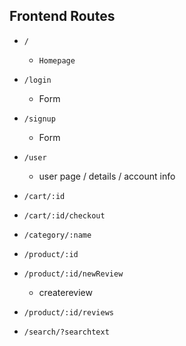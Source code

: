 ## Frontend Routes

+ `/`
  + `Homepage`

+ `/login`
   + Form
+ `/signup`
  + Form
+ `/user`
  + user page / details / account info

+ `/cart/:id`
+ `/cart/:id/checkout`
+ `/category/:name`

+ `/product/:id`
+ `/product/:id/newReview`
    + createreview
+ `/product/:id/reviews`
+ `/search/?searchtext`